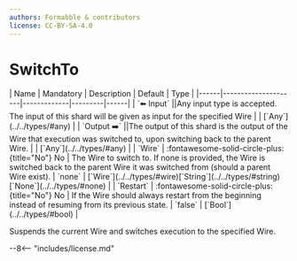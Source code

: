 ```yaml
---
authors: Formabble & contributors
license: CC-BY-SA-4.0
---
```



# SwitchTo

<div class="sh-parameters" markdown="1">
| Name | Mandatory | Description | Default | Type |
|------|---------------------|-------------|---------|------|
| `⬅️ Input` ||Any input type is accepted. The input of this shard will be given as input for the specified Wire | | [`Any`](../../types/#any) |
| `Output ➡️` ||The output of this shard is the output of the Wire that execution was switched to, upon switching back to the parent Wire. | | [`Any`](../../types/#any) |
| `Wire` | :fontawesome-solid-circle-plus:{title="No"} No  | The Wire to switch to. If none is provided, the Wire is switched back to the parent Wire it was switched from (should a parent Wire exist). | `none` | [`Wire`](../../types/#wire)[`String`](../../types/#string)[`None`](../../types/#none) |
| `Restart` | :fontawesome-solid-circle-plus:{title="No"} No  | If the Wire should always restart from the beginning instead of resuming from its previous state. | `false` | [`Bool`](../../types/#bool) |

</div>

Suspends the current Wire and switches execution to the specified Wire.

--8<-- "includes/license.md"

